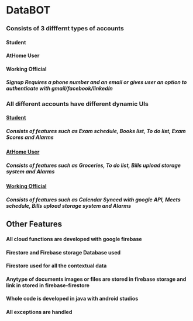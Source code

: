 # DataBOT

### Consists of 3 difffernt types of accounts
#### Student
#### AtHome User
#### Working Official


##### ***Signup Requires a phone number and an email or gives user an option to authenticate with gmail/facebook/linkedIn***

### All different accounts have different dynamic UIs

#### <ins>Student
##### Consists of features such as Exam schedule, Books list, To do list, Exam Scores and Alarms

#### <ins>AtHome User
##### Consists of features such as Groceries, To do list, Bills upload storage system and Alarms

#### <ins>Working Official
##### Consists of features such as Calendar Synced with google API, Meets schedule, Bills upload storage system and Alarms


## Other Features
#### All cloud functions are developed with google firebase
#### Firestore and Firebase storage Database used
#### Firestore used for all the contextual data
#### Anytype of documents images or files are stored in firebase storage and link in stored in firebase-firestore

#### Whole code is developed in java with android studios

#### All exceptions are handled
